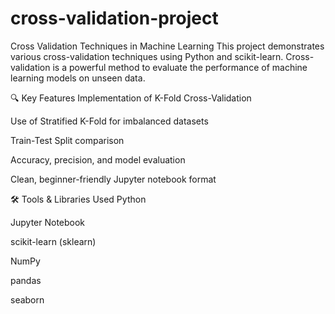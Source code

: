 # cross-validation-project

Cross Validation Techniques in Machine Learning
This project demonstrates various cross-validation techniques using Python and scikit-learn. Cross-validation is a powerful method to evaluate the performance of machine learning models on unseen data.

🔍 Key Features
Implementation of K-Fold Cross-Validation

Use of Stratified K-Fold for imbalanced datasets

Train-Test Split comparison

Accuracy, precision, and model evaluation

Clean, beginner-friendly Jupyter notebook format

🛠️ Tools & Libraries Used
Python

Jupyter Notebook

scikit-learn (sklearn)

NumPy

pandas

seaborn
